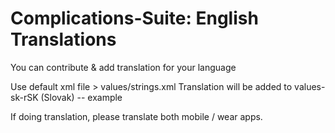# Complications-Suite: English Translations

You can contribute & add translation for your language

Use default xml file > values/strings.xml
Translation will be added to values-sk-rSK (Slovak) -- example

If doing translation, please translate both mobile / wear apps.
